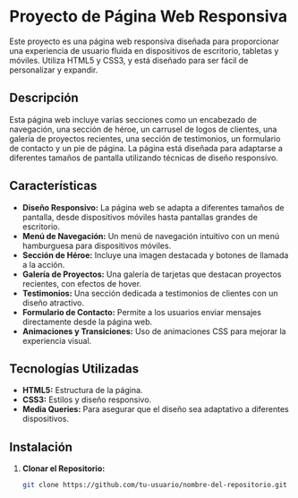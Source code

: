 # Proyecto de Página Web Responsiva

Este proyecto es una página web responsiva diseñada para proporcionar una experiencia de usuario fluida en dispositivos de escritorio, tabletas y móviles. Utiliza HTML5 y CSS3, y está diseñado para ser fácil de personalizar y expandir.

## Descripción

Esta página web incluye varias secciones como un encabezado de navegación, una sección de héroe, un carrusel de logos de clientes, una galería de proyectos recientes, una sección de testimonios, un formulario de contacto y un pie de página. La página está diseñada para adaptarse a diferentes tamaños de pantalla utilizando técnicas de diseño responsivo.

## Características

- **Diseño Responsivo:** La página web se adapta a diferentes tamaños de pantalla, desde dispositivos móviles hasta pantallas grandes de escritorio.
- **Menú de Navegación:** Un menú de navegación intuitivo con un menú hamburguesa para dispositivos móviles.
- **Sección de Héroe:** Incluye una imagen destacada y botones de llamada a la acción.
- **Galería de Proyectos:** Una galería de tarjetas que destacan proyectos recientes, con efectos de hover.
- **Testimonios:** Una sección dedicada a testimonios de clientes con un diseño atractivo.
- **Formulario de Contacto:** Permite a los usuarios enviar mensajes directamente desde la página web.
- **Animaciones y Transiciones:** Uso de animaciones CSS para mejorar la experiencia visual.

## Tecnologías Utilizadas

- **HTML5:** Estructura de la página.
- **CSS3:** Estilos y diseño responsivo.
- **Media Queries:** Para asegurar que el diseño sea adaptativo a diferentes dispositivos.

## Instalación

1. **Clonar el Repositorio:**

   ```bash
   git clone https://github.com/tu-usuario/nombre-del-repositorio.git
